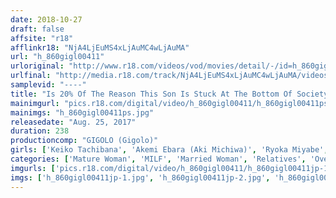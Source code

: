```yaml
---
date: 2018-10-27
draft: false
affsite: "r18"
afflinkr18: "NjA4LjEuMS4xLjAuMC4wLjAuMA"
url: "h_860gigl00411"
urloriginal: "http://www.r18.com/videos/vod/movies/detail/-/id=h_860gigl00411"
urlfinal: "http://media.r18.com/track/NjA4LjEuMS4xLjAuMC4wLjAuMA/videos/vod/movies/detail/-/id=h_860gigl00411"
samplevid: "----"
title: "Is 20% Of The Reason This Son Is Stuck At The Bottom Of Society (Unemployed, Out Of School, A Recluse) Because Of His Mother's Insatiable Sexual Appetite?! With The Father Gone And Not Having The Embrace Of A Man For So Long, This Mother Can No Longer Help Herself Taking Control Over Her Son's Rock Hard Cock... 3"
mainimgurl: "pics.r18.com/digital/video/h_860gigl00411/h_860gigl00411ps.jpg"
mainimgs: "h_860gigl00411ps.jpg"
releasedate: "Aug. 25, 2017"
duration: 238
productioncomp: "GIGOLO (Gigolo)"
girls: ['Keiko Tachibana', 'Akemi Ebara (Aki Michiwa)', 'Ryoka Miyabe', 'Ayako Inoue', 'Yuna Arisaka']
categories: ['Mature Woman', 'MILF', 'Married Woman', 'Relatives', 'Over 4 Hours', 'Hi-Def']
imgurls: ['pics.r18.com/digital/video/h_860gigl00411/h_860gigl00411jp-1.jpg', 'pics.r18.com/digital/video/h_860gigl00411/h_860gigl00411jp-2.jpg', 'pics.r18.com/digital/video/h_860gigl00411/h_860gigl00411jp-3.jpg', 'pics.r18.com/digital/video/h_860gigl00411/h_860gigl00411jp-4.jpg', 'pics.r18.com/digital/video/h_860gigl00411/h_860gigl00411jp-5.jpg', 'pics.r18.com/digital/video/h_860gigl00411/h_860gigl00411jp-6.jpg', 'pics.r18.com/digital/video/h_860gigl00411/h_860gigl00411jp-7.jpg', 'pics.r18.com/digital/video/h_860gigl00411/h_860gigl00411jp-8.jpg', 'pics.r18.com/digital/video/h_860gigl00411/h_860gigl00411jp-9.jpg', 'pics.r18.com/digital/video/h_860gigl00411/h_860gigl00411jp-10.jpg', 'pics.r18.com/digital/video/h_860gigl00411/h_860gigl00411jp-11.jpg', 'pics.r18.com/digital/video/h_860gigl00411/h_860gigl00411jp-12.jpg', 'pics.r18.com/digital/video/h_860gigl00411/h_860gigl00411jp-13.jpg', 'pics.r18.com/digital/video/h_860gigl00411/h_860gigl00411jp-14.jpg', 'pics.r18.com/digital/video/h_860gigl00411/h_860gigl00411jp-15.jpg', 'pics.r18.com/digital/video/h_860gigl00411/h_860gigl00411jp-16.jpg', 'pics.r18.com/digital/video/h_860gigl00411/h_860gigl00411jp-17.jpg', 'pics.r18.com/digital/video/h_860gigl00411/h_860gigl00411jp-18.jpg', 'pics.r18.com/digital/video/h_860gigl00411/h_860gigl00411jp-19.jpg', 'pics.r18.com/digital/video/h_860gigl00411/h_860gigl00411jp-20.jpg']
imgs: ['h_860gigl00411jp-1.jpg', 'h_860gigl00411jp-2.jpg', 'h_860gigl00411jp-3.jpg', 'h_860gigl00411jp-4.jpg', 'h_860gigl00411jp-5.jpg', 'h_860gigl00411jp-6.jpg', 'h_860gigl00411jp-7.jpg', 'h_860gigl00411jp-8.jpg', 'h_860gigl00411jp-9.jpg', 'h_860gigl00411jp-10.jpg', 'h_860gigl00411jp-11.jpg', 'h_860gigl00411jp-12.jpg', 'h_860gigl00411jp-13.jpg', 'h_860gigl00411jp-14.jpg', 'h_860gigl00411jp-15.jpg', 'h_860gigl00411jp-16.jpg', 'h_860gigl00411jp-17.jpg', 'h_860gigl00411jp-18.jpg', 'h_860gigl00411jp-19.jpg', 'h_860gigl00411jp-20.jpg']
---
```

